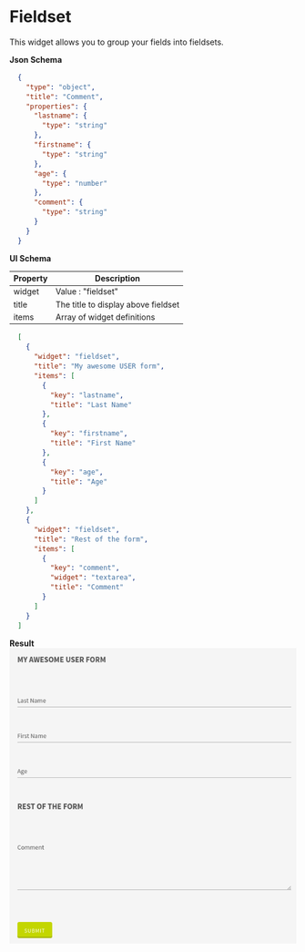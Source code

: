 # Fieldset

This widget allows you to group your fields into fieldsets.

**Json Schema**
```json
  {
    "type": "object",
    "title": "Comment",
    "properties": {
      "lastname": {
        "type": "string"
      },
      "firstname": {
        "type": "string"
      },
      "age": {
        "type": "number"
      },
      "comment": {
        "type": "string"
      }
    }
  }
```

**UI Schema**

| Property | Description |
|---|---|
| widget | Value : "fieldset" |
| title | The title to display above fieldset |
| items | Array of widget definitions |

```json
  [
    {
      "widget": "fieldset",
      "title": "My awesome USER form",
      "items": [
        {
          "key": "lastname",
          "title": "Last Name"
        },
        {
          "key": "firstname",
          "title": "First Name"
        },
        {
          "key": "age",
          "title": "Age"
        }
      ]
    },
    {
      "widget": "fieldset",
      "title": "Rest of the form",
      "items": [
        {
          "key": "comment",
          "widget": "textarea",
          "title": "Comment"
        }
      ]
    }
  ]
```

**Result**
![Fieldsets](screenshot.png)
